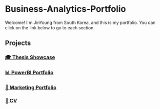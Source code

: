 # Business-Analytics-Portfolio

Welcome! I'm JinYoung from South Korea, and this is my portfolio. You can click on the link below to go to each section. 

## Projects

### [🎓 Thesis Showcase](Graduation-Thesis-Showcase/Readme.md)
### [📊 PowerBI Portfolio](PowerBI-Dashboard-Portfolio/PowerBI-Dashboards.md)
### [🚀 Marketing Portfolio](Marketing-Overview/Overview.md)
### [📄 CV](CV/JinYoung_Jeon_CV_2025.pdf)


